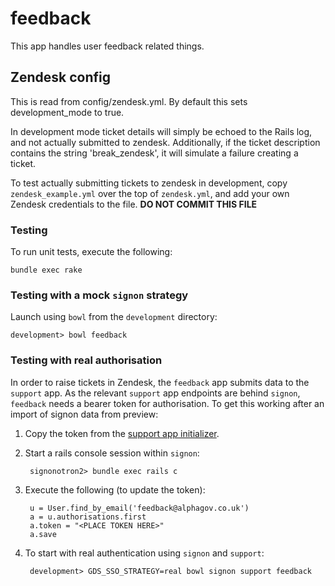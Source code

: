 feedback
========

This app handles user feedback related things.

Zendesk config
--------------

This is read from config/zendesk.yml. By default this sets development_mode to true.

In development mode ticket details will simply be echoed to the Rails log, and not actually submitted to zendesk.  Additionally, if the ticket description contains the string 'break_zendesk', it will simulate a failure creating a ticket.

To test actually submitting tickets to zendesk in development, copy `zendesk_example.yml` over the top of `zendesk.yml`, and add your own Zendesk credentials to the file.   **DO NOT COMMIT THIS FILE**

### Testing

To run unit tests, execute the following:

    bundle exec rake

### Testing with a mock `signon` strategy

Launch using `bowl` from the `development` directory:

    development> bowl feedback

### Testing with real authorisation

In order to raise tickets in Zendesk, the `feedback` app submits data to the `support` app. As the relevant `support` app endpoints are behind `signon`, `feedback` needs a bearer token for authorisation. To get this working after an import of signon data from preview:

1. Copy the token from the [support app initializer](config/initializers/support_app.rb).

2. Start a rails console session within `signon`:

        signonotron2> bundle exec rails c

3. Execute the following (to update the token):

        u = User.find_by_email('feedback@alphagov.co.uk')
        a = u.authorisations.first
        a.token = "<PLACE TOKEN HERE>"
        a.save

4. To start with real authentication using `signon` and `support`:

        development> GDS_SSO_STRATEGY=real bowl signon support feedback
